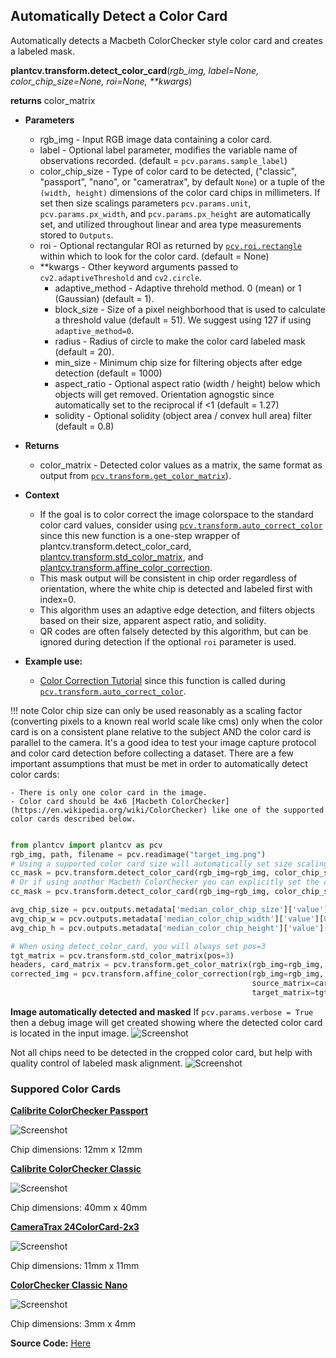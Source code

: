 ## Automatically Detect a Color Card

Automatically detects a Macbeth ColorChecker style color card and creates a labeled mask. 

**plantcv.transform.detect_color_card**(*rgb_img, label=None, color_chip_size=None, roi=None, \*\*kwargs*)

**returns** color_matrix

- **Parameters**
    - rgb_img          - Input RGB image data containing a color card.
    - label            - Optional label parameter, modifies the variable name of observations recorded. (default = `pcv.params.sample_label`)
    - color_chip_size - Type of color card to be detected, ("classic", "passport", "nano", or "cameratrax", by default `None`) or a tuple of the `(width, height)` dimensions of the color card chips in millimeters. If set then size scalings parameters `pcv.params.unit`, `pcv.params.px_width`, and `pcv.params.px_height`
            are automatically set, and utilized throughout linear and area type measurements stored to `Outputs`. 
    - roi              - Optional rectangular ROI as returned by [`pcv.roi.rectangle`](roi_rectangle.md) within which to look for the color card. (default = None)
    - **kwargs         - Other keyword arguments passed to `cv2.adaptiveThreshold` and `cv2.circle`.
        - adaptive_method - Adaptive threhold method. 0 (mean) or 1 (Gaussian) (default = 1).
        - block_size      - Size of a pixel neighborhood that is used to calculate a threshold value (default = 51). We suggest using 127 if using `adaptive_method=0`.
        - radius         - Radius of circle to make the color card labeled mask (default = 20).
        - min_size         - Minimum chip size for filtering objects after edge detection (default = 1000)
        - aspect_ratio   - Optional aspect ratio (width / height) below which objects will get removed. Orientation agnogstic since automatically set to the reciprocal if <1 (default = 1.27)
        - solidity - Optional solidity (object area / convex hull area) filter (default = 0.8)

- **Returns**
    - color_matrix     - Detected color values as a matrix, the same format as output from [`pcv.transform.get_color_matrix`](get_color_matrix.md)).
    
- **Context**
    - If the goal is to color correct the image colorspace to the standard color card values, consider using [`pcv.transform.auto_correct_color`](transform_auto_correct_color.md) since this new function is a one-step wrapper of plantcv.transform.detect_color_card, [plantcv.transform.std_color_matrix](std_color_matrix.md),
    and [plantcv.transform.affine_color_correction](transform_affine_color_correction.md).
    - This mask output will be consistent in chip order regardless of orientation, where the white chip is detected and labeled first with index=0.
    - This algorithm uses an adaptive edge detection, and filters objects based on their size, apparent aspect ratio, and solidity.
    - QR codes are often falsely detected by this algorithm, but can be ignored during detection if the optional `roi` parameter is used.
- **Example use:**
    - [Color Correction Tutorial](https://plantcv.org/tutorials/color-correction) since this function is called during [`pcv.transform.auto_correct_color`](transform_auto_correct_color.md). 

!!! note
    Color chip size can only be used reasonably as a scaling factor (converting pixels to a known real world scale like cms)
    only when the color card is on a consistent plane relative to the subject AND the color card is parallel to the camera. It's a good idea to test your image capture protocol and color card detection before collecting a dataset.
    There are a few important assumptions that must be met in order to automatically detect color cards:
    
    - There is only one color card in the image.
    - Color card should be 4x6 [Macbeth ColorChecker](https://en.wikipedia.org/wiki/ColorChecker) like one of the supported color cards described below. 

```python

from plantcv import plantcv as pcv
rgb_img, path, filename = pcv.readimage("target_img.png")
# Using a supported color card size will automatically set size scaling parameters
cc_mask = pcv.transform.detect_color_card(rgb_img=rgb_img, color_chip_size="passport")
# Or if using another Macbeth ColorChecker you can explicitly set the color chip size (in millimeters)
cc_mask = pcv.transform.detect_color_card(rgb_img=rgb_img, color_chip_size=(12, 12))

avg_chip_size = pcv.outputs.metadata['median_color_chip_size']['value'][0]
avg_chip_w = pcv.outputs.metadata['median_color_chip_width']['value'][0]
avg_chip_h = pcv.outputs.metadata['median_color_chip_height']['value'][0]

# When using detect_color_card, you will always set pos=3
tgt_matrix = pcv.transform.std_color_matrix(pos=3)
headers, card_matrix = pcv.transform.get_color_matrix(rgb_img=rgb_img, mask=cc_mask)
corrected_img = pcv.transform.affine_color_correction(rgb_img=rgb_img,
                                                      source_matrix=card_matrix,
                                                      target_matrix=tgt_matrix)

```

**Image automatically detected and masked**
If `pcv.params.verbose = True` then a debug image will get created showing where the detected color card is located in the input image. 
![Screenshot](img/documentation_images/transform_detect_color_card/detected_color_card.png)

Not all chips need to be detected in the cropped color card, but help with quality control of labeled mask alignment. 
![Screenshot](img/documentation_images/transform_detect_color_card/cropped_color_card.png)

### Suppored Color Cards

**[Calibrite ColorChecker Passport](https://calibrite.com/us/product/colorchecker-passport-photo-2/)** 

![Screenshot](img/documentation_images/correct_color_imgs/calibrite-passport.png)

Chip dimensions: 12mm x 12mm

**[Calibrite ColorChecker Classic](https://calibrite.com/us/product/colorchecker-classic/)** 

![Screenshot](img/documentation_images/correct_color_imgs/classic.png)

Chip dimensions: 40mm x 40mm

**[CameraTrax 24ColorCard-2x3](https://www.cameratrax.com/cardorder.php)** 

![Screenshot](img/documentation_images/correct_color_imgs/camera-trax.png)

Chip dimensions: 11mm x 11mm

**[ColorChecker Classic Nano](https://calibrite.com/us/product/colorchecker-classic-nano/)** 

![Screenshot](img/documentation_images/correct_color_imgs/nano.jpeg)

Chip dimensions: 3mm x 4mm

**Source Code:** [Here](https://github.com/danforthcenter/plantcv/blob/main/plantcv/plantcv/transform/detect_color_card.py)
